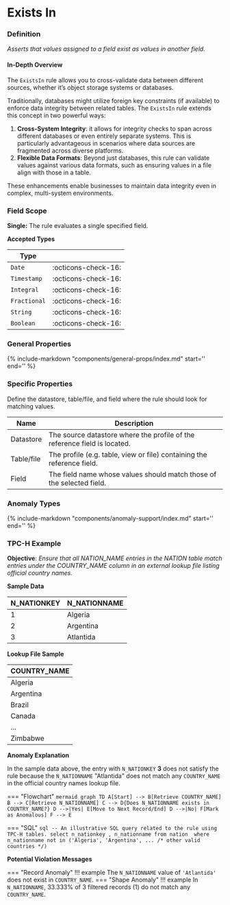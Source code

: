 # Exists In

### Definition

*Asserts that values assigned to a field exist as values in another field.*

#### In-Depth Overview

The `ExistsIn` rule allows you to cross-validate data between different sources, whether it’s object storage systems or databases.

Traditionally, databases might utilize foreign key constraints (if available) to enforce data integrity between related tables. The `ExistsIn` rule extends this concept in two powerful ways:

1. **Cross-System Integrity**: it allows for integrity checks to span across different databases or even entirely separate systems. This is particularly advantageous in scenarios where data sources are fragmented across diverse platforms.
2. **Flexible Data Formats**: Beyond just databases, this rule can validate values against various data formats, such as ensuring values in a file align with those in a table.

These enhancements enable businesses to maintain data integrity even in complex, multi-system environments.

### Field Scope

**Single:** The rule evaluates a single specified field.

**Accepted Types**

| Type        |                          |
|-------------|--------------------------|
| `Date`      | <div style="text-align:center">:octicons-check-16:</div>  |
| `Timestamp` | <div style="text-align:center">:octicons-check-16:</div>  |
| `Integral`  | <div style="text-align:center">:octicons-check-16:</div>  |
| `Fractional`| <div style="text-align:center">:octicons-check-16:</div>  |
| `String`    | <div style="text-align:center">:octicons-check-16:</div>  |
| `Boolean`   | <div style="text-align:center">:octicons-check-16:</div>  |

### General Properties

{% 
    include-markdown "components/general-props/index.md"
    start='<!-- all-props--start -->'
    end='<!-- all-props--end -->' 
%}

### Specific Properties

Define the datastore, table/file, and field where the rule should look for matching values.

| Name                            | Description                                                   |
|---------------------------------|---------------------------------------------------------------|
| <div class="text-primary">Datastore</div>   | The source datastore where the profile of the reference field is located. |
| <div class="text-primary">Table/file</div>   | The profile (e.g. table, view or file) containing the reference field. |
| <div class="text-primary">Field</div>       | The field name whose values should match those of the selected field.  |

### Anomaly Types

{% 
    include-markdown "components/anomaly-support/index.md"
    start='<!-- all-types--start -->'
    end='<!-- all-types--end -->' 
%}

### TPC-H Example

**Objective**: *Ensure that all NATION_NAME entries in the NATION table match entries under the COUNTRY_NAME column in an external lookup file listing official country names.*

**Sample Data**

| N_NATIONKEY | N_NATIONNAME       |
|-------------|--------------------|
| 1           | Algeria            |
| 2           | Argentina          |
| 3           | <span class="text-negative">Atlantida</span>   |

**Lookup File Sample**

| COUNTRY_NAME       |
|--------------------|
| Algeria            |
| Argentina          |
| Brazil             |
| Canada             |
| ...                |
| Zimbabwe           |


**Anomaly Explanation**

In the sample data above, the entry with `N_NATIONKEY` **3** does not satisfy the rule because the `N_NATIONNAME` "Atlantida" does not match any `COUNTRY_NAME` in the official country names lookup file.

=== "Flowchart"
    ``` mermaid
    graph TD
    A[Start] --> B[Retrieve COUNTRY_NAME]
    B --> C[Retrieve N_NATIONNAME]
    C --> D{Does N_NATIONNAME exists in COUNTRY_NAME?}
    D -->|Yes| E[Move to Next Record/End]
    D -->|No| F[Mark as Anomalous]
    F --> E
    ```

=== "SQL"
    ```sql
    -- An illustrative SQL query related to the rule using TPC-H tables.
    select
        n_nationkey
        , n_nationname
    from nation 
    where
        n_nationname not in ('Algeria', 'Argentina', ... /* other valid countries */)
    ```

**Potential Violation Messages**

=== "Record Anomaly"
    !!! example
        The `N_NATIONNAME` value of `'Atlantida'` does not exist in `COUNTRY_NAME`.
=== "Shape Anomaly"
    !!! example
        In `N_NATIONNAME`, 33.333% of 3 filtered records (1) do not match any `COUNTRY_NAME`.
